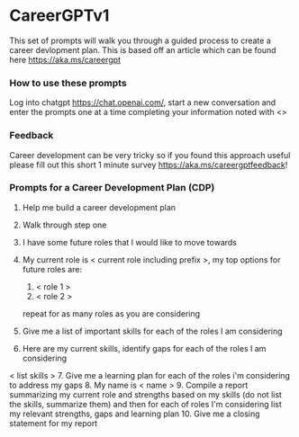 # CareerGPTv1

This set of prompts will walk you through a guided process to create a career devlopment plan. This is based off an article which can be found here https://aka.ms/careergpt

### How to use these prompts
Log into chatgpt https://chat.openai.com/, start a new conversation and enter the prompts one at a time completing your information noted with <>

### Feedback
Career development can be very tricky so if you found this approach useful please fill out this short 1 minute survey https://aka.ms/careergptfeedback!

### Prompts for a Career Development Plan (CDP)

1. Help me build a career development plan
2. Walk through step one
3. I have some future roles that I would like to move towards
4. My current role is < current role including prefix >, my top options for future roles are:
   1. < role 1 >
   2. < role 2 >


   repeat for as many roles as you are considering

5. Give me a list of important skills for each of the roles I am considering
6. Here are my current skills, identify gaps for each of the roles I am considering


< list skills >
7. Give me a learning plan for each of the roles i'm considering to address my gaps
8. My name is < name >
9. Compile a report summarizing my current role and strengths based on my skills (do not list the skills, summarize them) and then for each of roles I'm considering list my relevant strengths, gaps and learning plan
10. Give me a closing statement for my report
